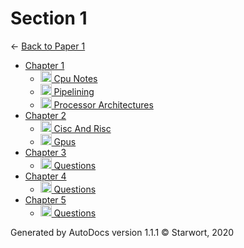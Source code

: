 <style>img{height:18px;margin-bottom:-3px}</style>
# Section 1

← [Back to Paper 1](..)

- [Chapter 1](chapter_1/index.html)
  - [![MD file](https://img.icons8.com/windows/512/4a90e2/regular-document.png) Cpu Notes](chapter_1/cpu_notes.html)
  - [![MD file](https://img.icons8.com/windows/512/4a90e2/regular-document.png) Pipelining](chapter_1/pipelining.html)
  - [![MD file](https://img.icons8.com/windows/512/4a90e2/regular-document.png) Processor Architectures](chapter_1/processor_architectures.html)
- [Chapter 2](chapter_2/index.html)
  - [![MD file](https://img.icons8.com/windows/512/4a90e2/regular-document.png) Cisc And Risc](chapter_2/cisc_and_risc.html)
  - [![MD file](https://img.icons8.com/windows/512/4a90e2/regular-document.png) Gpus](chapter_2/gpus.html)
- [Chapter 3](chapter_3/index.html)
  - [![MD file](https://img.icons8.com/windows/512/4a90e2/regular-document.png) Questions](chapter_3/questions.html)
- [Chapter 4](chapter_4/index.html)
  - [![MD file](https://img.icons8.com/windows/512/4a90e2/regular-document.png) Questions](chapter_4/questions.html)
- [Chapter 5](chapter_5/index.html)
  - [![MD file](https://img.icons8.com/windows/512/4a90e2/regular-document.png) Questions](chapter_5/questions.html)

Generated by AutoDocs version 1.1.1 © Starwort, 2020
